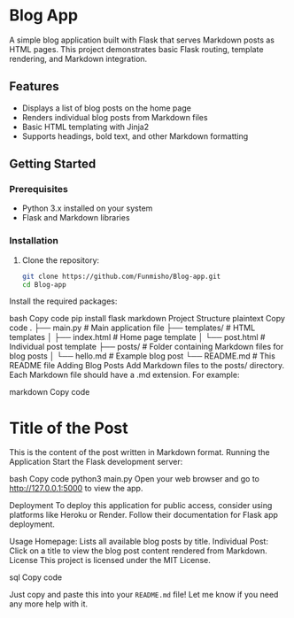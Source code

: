 # Blog App

A simple blog application built with Flask that serves Markdown posts as HTML pages. This project demonstrates basic Flask routing, template rendering, and Markdown integration.

## Features

- Displays a list of blog posts on the home page
- Renders individual blog posts from Markdown files
- Basic HTML templating with Jinja2
- Supports headings, bold text, and other Markdown formatting

## Getting Started

### Prerequisites

- Python 3.x installed on your system
- Flask and Markdown libraries

### Installation

1. Clone the repository:

   ```bash
   git clone https://github.com/Funmisho/Blog-app.git
   cd Blog-app

Install the required packages:

bash
Copy code
pip install flask markdown
Project Structure
plaintext
Copy code
.
├── main.py                # Main application file
├── templates/             # HTML templates
│   ├── index.html         # Home page template
│   └── post.html          # Individual post template
├── posts/                 # Folder containing Markdown files for blog posts
│   └── hello.md           # Example blog post
└── README.md              # This README file
Adding Blog Posts
Add Markdown files to the posts/ directory. Each Markdown file should have a .md extension. For example:

markdown
Copy code
# Title of the Post

This is the content of the post written in Markdown format.
Running the Application
Start the Flask development server:

bash
Copy code
python3 main.py
Open your web browser and go to http://127.0.0.1:5000 to view the app.

Deployment
To deploy this application for public access, consider using platforms like Heroku or Render. Follow their documentation for Flask app deployment.

Usage
Homepage: Lists all available blog posts by title.
Individual Post: Click on a title to view the blog post content rendered from Markdown.
License
This project is licensed under the MIT License.

sql
Copy code

Just copy and paste this into your `README.md` file! Let me know if you need any more help with it.
